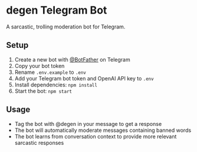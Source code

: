 # degen Telegram Bot

A sarcastic, trolling moderation bot for Telegram.

## Setup

1. Create a new bot with [@BotFather](https://t.me/botfather) on Telegram
2. Copy your bot token
3. Rename `.env.example` to `.env`
4. Add your Telegram bot token and OpenAI API key to `.env`
5. Install dependencies: `npm install`
6. Start the bot: `npm start`

## Usage

- Tag the bot with @degen in your message to get a response
- The bot will automatically moderate messages containing banned words
- The bot learns from conversation context to provide more relevant sarcastic responses